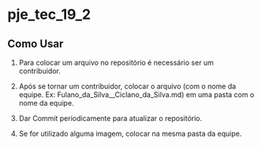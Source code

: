 # pje_tec_19_2

## Como Usar
1. Para colocar um arquivo no repositório é necessário ser um contribuidor.

2. Após se tornar um contribuidor, colocar o arquivo (com o nome da equipe. Ex: Fulano_da_Silva__Ciclano_da_Silva.md) em uma pasta com o nome da equipe.

3. Dar Commit periodicamente para atualizar o repositório.

4. Se for utilizado alguma imagem, colocar na mesma pasta da equipe.
